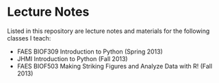 Lecture Notes
=============

Listed in this repository are lecture notes and materials for the following classes I teach:

- FAES BIOF309 Introduction to Python (Spring 2013) 
- JHMI Introduction to Python (Fall 2013)
- FAES BIOF503 Making Striking Figures and Analyze Data with R! (Fall 2013)

